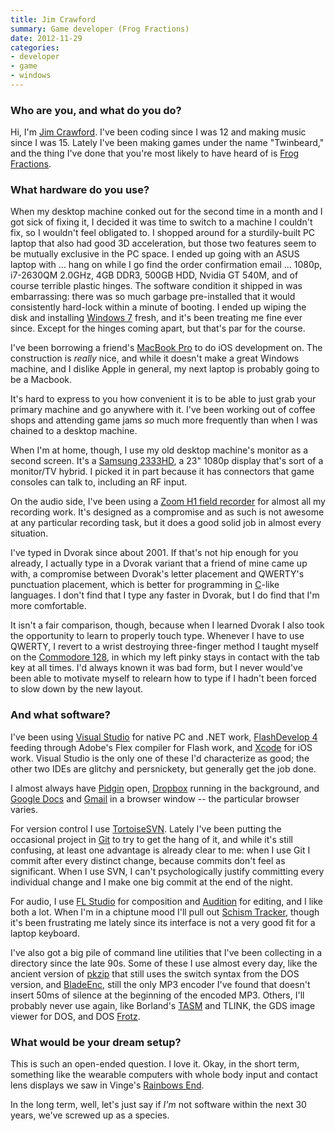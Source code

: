 ```yaml
---
title: Jim Crawford
summary: Game developer (Frog Fractions)
date: 2012-11-29
categories:
- developer
- game
- windows
---
```


### Who are you, and what do you do?

Hi, I'm [Jim Crawford](http://twinbeardstudios.com/ "Jim's website."). I've been coding since I was 12 and making music since I was 15. Lately I've been making games under the name "Twinbeard," and the thing I've done that you're most likely to have heard of is [Frog Fractions][frog-fractions].

### What hardware do you use?

When my desktop machine conked out for the second time in a month and I got sick of fixing it, I decided it was time to switch to a machine I couldn't fix, so I wouldn't feel obligated to. I shopped around for a sturdily-built PC laptop that also had good 3D acceleration, but those two features seem to be mutually exclusive in the PC space. I ended up going with an ASUS laptop with ... hang on while I go find the order confirmation email ... 1080p, i7-2630QM 2.0GHz, 4GB DDR3, 500GB HDD, Nvidia GT 540M, and of course terrible plastic hinges. The software condition it shipped in was embarrassing: there was so much garbage pre-installed that it would consistently hard-lock within a minute of booting. I ended up wiping the disk and installing [Windows 7][windows-7] fresh, and it's been treating me fine ever since. Except for the hinges coming apart, but that's par for the course.

I've been borrowing a friend's [MacBook Pro][macbook-pro] to do iOS development on. The construction is *really* nice, and while it doesn't make a great Windows machine, and I dislike Apple in general, my next laptop is probably going to be a Macbook.

It's hard to express to you how convenient it is to be able to just grab your primary machine and go anywhere with it. I've been working out of coffee shops and attending game jams *so* much more frequently than when I was chained to a desktop machine.

When I'm at home, though, I use my old desktop machine's monitor as a second screen. It's a [Samsung 2333HD][syncmaster-2333hd], a 23" 1080p display that's sort of a monitor/TV hybrid. I picked it in part because it has connectors that game consoles can talk to, including an RF input.

On the audio side, I've been using a [Zoom H1 field recorder][h1] for almost all my recording work. It's designed as a compromise and as such is not awesome at any particular recording task, but it does a good solid job in almost every situation.

I've typed in Dvorak since about 2001. If that's not hip enough for you already, I actually type in a Dvorak variant that a friend of mine came up with, a compromise between Dvorak's letter placement and QWERTY's punctuation placement, which is better for programming in [C][]-like languages. I don't find that I type any faster in Dvorak, but I do find that I'm more comfortable.

It isn't a fair comparison, though, because when I learned Dvorak I also took the opportunity to learn to properly touch type. Whenever I have to use QWERTY, I revert to a wrist destroying three-finger method I taught myself on the [Commodore 128][commodore-128], in which my left pinky stays in contact with the tab key at all times. I'd always known it was bad form, but I never would've been able to motivate myself to relearn how to type if I hadn't been forced to slow down by the new layout.

### And what software?

I've been using [Visual Studio][visual-studio] for native PC and .NET work, [FlashDevelop 4][flashdevelop] feeding through Adobe's Flex compiler for Flash work, and [Xcode][] for iOS work. Visual Studio is the only one of these I'd characterize as good; the other two IDEs are glitchy and persnickety, but generally get the job done.

I almost always have [Pidgin][] open, [Dropbox][] running in the background, and [Google Docs][google-docs] and [Gmail][] in a browser window -- the particular browser varies.

For version control I use [TortoiseSVN][]. Lately I've been putting the occasional project in [Git][] to try to get the hang of it, and while it's still confusing, at least one advantage is already clear to me: when I use Git I commit after every distinct change, because commits don't feel as significant. When I use SVN, I can't psychologically justify committing every individual change and I make one big commit at the end of the night.

For audio, I use [FL Studio][fl-studio] for composition and [Audition][] for editing, and I like both a lot. When I'm in a chiptune mood I'll pull out [Schism Tracker][schism-tracker], though it's been frustrating me lately since its interface is not a very good fit for a laptop keyboard.

I've also got a big pile of command line utilities that I've been collecting in a directory since the late 90s. Some of these I use almost every day, like the ancient version of [pkzip][] that still uses the switch syntax from the DOS version, and [BladeEnc][], still the only MP3 encoder I've found that doesn't insert 50ms of silence at the beginning of the encoded MP3. Others, I'll probably never use again, like Borland's [TASM][turbo-assembler] and TLINK, the GDS image viewer for DOS, and DOS [Frotz][].

### What would be your dream setup?

This is such an open-ended question. I love it. Okay, in the short term, something like the wearable computers with whole body input and contact lens displays we saw in Vinge's [Rainbows End](http://en.wikipedia.org/wiki/Rainbows_End "The Wikipedia entry for 'Rainbows End'.").

In the long term, well, let's just say if *I'm* not software within the next 30 years, we've screwed up as a species.

[audition]: https://creative.adobe.com/products/audition "An audio editing software suite."
[bladeenc]: https://sourceforge.net/directory/development/development/ "An MP3 encoder."
[c]: https://en.wikipedia.org/wiki/C_(programming_language) "A compiled programming language."
[commodore-128]: https://en.wikipedia.org/wiki/Commodore_128 "An 8-bit computer."
[dropbox]: https://www.dropbox.com/ "Online syncing and storage."
[fl-studio]: https://www.image-line.com/ "An audio editor for Windows."
[flashdevelop]: https://www.flashdevelop.org/ "A free, open source ActionScript/Flex IDE."
[frog-fractions]: http://twinbeard.com/frog-fractions/ "A game about frogs and fractions."
[frotz]: https://en.wikipedia.org/wiki/Z-machine#Frotz "A Z-Code interpreter."
[git]: https://git-scm.com/ "A version control system."
[gmail]: https://mail.google.com/mail/u/0/ "Web-based email."
[google-docs]: https://en.wikipedia.org/wiki/Google_Docs "A web-based office suite."
[h1]: http://web.archive.org/web/20150516203209/http://www.zoom.co.jp:80/products/h1 "A digital recorder."
[macbook-pro]: https://www.apple.com/macbook-pro/ "A laptop."
[pidgin]: https://www.pidgin.im/ "An open-source multi-protocol chat client."
[pkzip]: https://en.wikipedia.org/wiki/PKZIP "A file compression tool."
[schism-tracker]: http://web.archive.org/web/20160323134133/http://schismtracker.org/wiki/Schism%20Tracker "Audio creation software."
[syncmaster-2333hd]: http://web.archive.org/web/20230521141251/https://www.amazon.com/Samsung-SyncMaster-2333HD-Widescreen-Monitor/dp/B00213QXFA "A 23 inch monitor/TV."
[tortoisesvn]: https://tortoisesvn.net/ "A Subversion client for Windows."
[turbo-assembler]: https://en.wikipedia.org/wiki/Turbo_Assembler "An assembly code tool."
[visual-studio]: https://www.visualstudio.com/ "A Windows development environment."
[windows-7]: https://en.wikipedia.org/wiki/Windows_7 "An operating system."
[xcode]: https://en.wikipedia.org/wiki/Xcode "An IDE for Mac developers."
